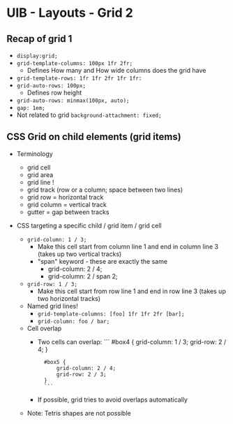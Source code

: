 # UIB - Layouts - Grid 2

## Recap of grid 1

- `display:grid;`
- `grid-template-columns: 100px 1fr 2fr;`
   - Defines How many and How wide columns does the grid have
- `grid-template-rows: 1fr 1fr 2fr 1fr 1fr:`
- `grid-auto-rows: 100px;`
    - Defines row height
- `grid-auto-rows: minmax(100px, auto);`
- `gap: 1em;`
- Not related to grid `background-attachment: fixed;`

## CSS Grid on child elements (grid items)

- Terminology
    - grid cell
    - grid area
    - grid line !
    - grid track (row or a column; space between two lines)
    - grid row = horizontal track
    - grid column = vertical track
    - gutter = gap between tracks

- CSS targeting a specific child / grid item / grid cell
    - `grid-column: 1 / 3;`
        - Make this cell start from column line 1 and end in column line 3 (takes up two vertical tracks)
        - "span" keyword - these are exactly the same
            - grid-column: 2 / 4;
            - grid-column: 2 / span 2;
    - `grid-row: 1 / 3;`
        - Make this cell start from row line 1 and end in row line 3 (takes up two horizontal tracks)
    - Named grid lines!
        - `grid-template-columns: [foo] 1fr 1fr 2fr [bar];`
        - `grid-column: foo / bar;`
    - Cell overlap
        - Two cells can overlap:
                ```
                #box4 {
                    grid-column: 1 / 3;
                    grid-row: 2 / 4;
                }

                #box5 {
                    grid-column: 2 / 4;
                    grid-row: 2 / 3;
                }
                ```
        - If possible, grid tries to avoid overlaps automatically
    - Note: Tetris shapes are not possible
